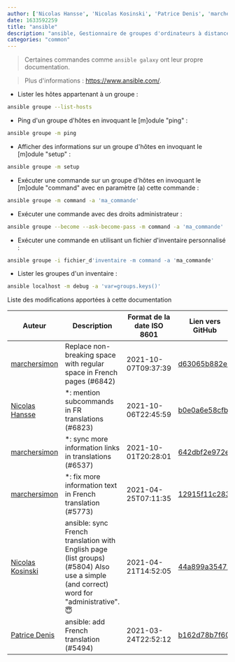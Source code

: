 ```yaml
---
author: ['Nicolas Hansse', 'Nicolas Kosinski', 'Patrice Denis', 'marchersimon']
date: 1633592259
title: "ansible"
description: "ansible, Gestionnaire de groupes d'ordinateurs à distance depuis SSH. (Utiliser le fichier `/etc/ansible/hosts` pour ajouter de nouveaux groupes/hôtes)."
categories: "common"
---
```

> Certaines commandes comme `ansible galaxy` ont leur propre documentation.

> Plus d'informations : <https://www.ansible.com/>.

- Lister les hôtes appartenant à un groupe :

```bash
ansible groupe --list-hosts
```

- Ping d'un groupe d'hôtes en invoquant le [m]odule "ping" :

```bash
ansible groupe -m ping
```

- Afficher des informations sur un groupe d'hôtes en invoquant le [m]odule "setup" :

```bash
ansible groupe -m setup
```

- Exécuter une commande sur un groupe d'hôtes en invoquant le [m]odule "command" avec en paramètre (a) cette commande :

```bash
ansible groupe -m command -a 'ma_commande'
```

- Exécuter une commande avec des droits administrateur :

```bash
ansible groupe --become --ask-become-pass -m command -a 'ma_commande'
```

- Exécuter une commande en utilisant un fichier d'inventaire personnalisé :

```bash
ansible groupe -i fichier_d'inventaire -m command -a 'ma_commande'
```

- Lister les groupes d'un inventaire :

```bash
ansible localhost -m debug -a 'var=groups.keys()'
```
Liste des modifications apportées à cette documentation


Auteur | Description | Format de la date ISO 8601 | Lien vers GitHub
------|-----|-----|-----
[marchersimon](mailto:50295997+marchersimon@users.noreply.github.com) | Replace non-breaking space with regular space in French pages (#6842) | 2021-10-07T09:37:39 | [d63065b882e7](https://github.com/tldr-pages/tldr/commit/d63065b882e77c3d3361e76cfa7f28bf5415832e)
[Nicolas Hansse](mailto:nico.hansse@gmail.com) | *: mention subcommands in FR translations (#6823) | 2021-10-06T22:45:59 | [b0e0a6e58cfb](https://github.com/tldr-pages/tldr/commit/b0e0a6e58cfbff6cb7041a4d37b1b46ddac79941)
[marchersimon](mailto:50295997+marchersimon@users.noreply.github.com) | *: sync more information links in translations (#6537) | 2021-10-01T20:28:01 | [642dbf2e972e](https://github.com/tldr-pages/tldr/commit/642dbf2e972e388fab8c84ba3b4685fb862b6454)
[marchersimon](mailto:50295997+marchersimon@users.noreply.github.com) | *: fix more information text in French translation (#5773) | 2021-04-25T07:11:35 | [12915f11c283](https://github.com/tldr-pages/tldr/commit/12915f11c2836fedc735ee779e57fd1d8a149cb8)
[Nicolas Kosinski](mailto:nicokosi@yahoo.com) | ansible: sync French translation with English page (list groups) (#5804) Also use a simple (and correct) word for "administrative". 😇 | 2021-04-21T14:52:05 | [44a899a35472](https://github.com/tldr-pages/tldr/commit/44a899a354720786993da3e6b0daa55fe72d5ace)
[Patrice Denis](mailto:patrice.denis@gmail.com) | ansible: add French translation (#5494) | 2021-03-24T22:52:12 | [b162d78b7f60](https://github.com/tldr-pages/tldr/commit/b162d78b7f6049089b078f7e0c93364fcac4242a)

